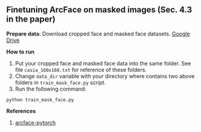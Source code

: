 ## Finetuning ArcFace on masked images (Sec. 4.3 in the paper) 

**Prepare data**:
Download cropped face and masked face datasets. [Google Drive](https://drive.google.com/drive/folders/1Tra0rpZMYiqEZT9gbxL2ECepDOd34R5R)

**How to run**
1. Put your cropped face and masked face data into the same folder. See file `casia_160x160.txt` for reference of these folders.
2. Change `data_dir` variable with your directory where contains two above folders in `train_mask_face.py` script.
3. Run the following command:
```
python train_mask_face.py
```

**References**
1. [arcface-pytorch](https://github.com/ronghuaiyang/arcface-pytorch)
    
